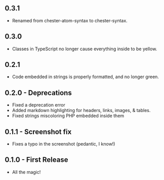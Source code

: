 ## 0.3.1
* Renamed from chester-atom-syntax to chester-syntax.

## 0.3.0
* Classes in TypeScript no longer cause everything inside to be yellow.

## 0.2.1
* Code embedded in strings is properly formatted, and no longer green.

## 0.2.0 - Deprecations
* Fixed a deprecation error
* Added markdown highlighting for headers, links, images, & tables.
* Fixed strings miscoloring PHP embedded inside them

## 0.1.1 - Screenshot fix
* Fixes a typo in the screenshot (pedantic, I know!)

## 0.1.0 - First Release
* All the magic!
